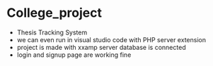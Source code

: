 # College_project
* Thesis Tracking System
* we can even run in visual studio code with PHP server extension 
* project is made with xxamp server database is connected 
* login and signup page are working fine 
